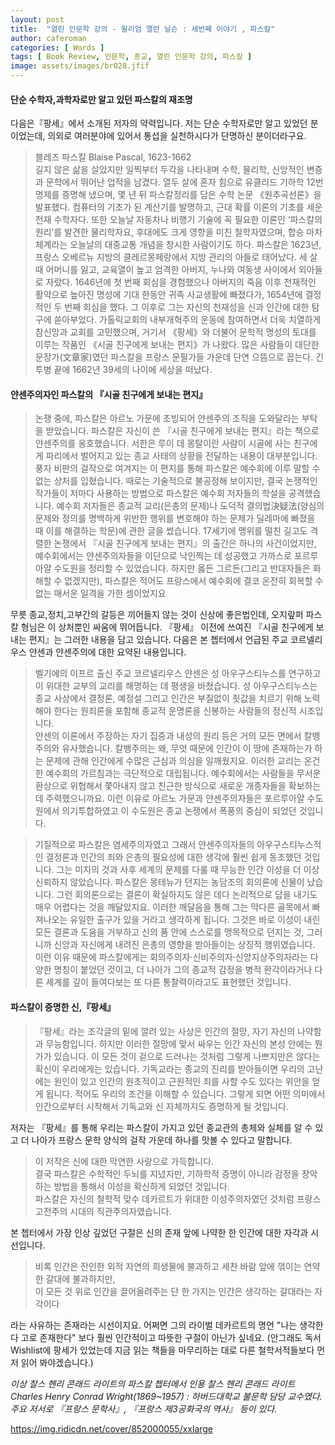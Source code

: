 ```yaml
---
layout: post
title:  "열린 인문학 강의 - 윌리엄 앨런 닐슨 : 세번째 이야기 , 파스칼"
author: caferoman
categories: [ Words ]
tags: [ Book Review, 인문학, 종교, 열린 인문학 강의, 파스칼 ]
image: assets/images/br028.jfif
---
```

#### 단순 수학자,과학자로만 알고 있던 파스칼의 재조명
다음은『팡세』에서 소개된 저자의 약력입니다. 저는 단순 수학자로만 알고 있었던 분이었는데, 의외로 여러분야에 있어서 통섭을 실천하시다가 단명하신 분이더라구요.
> 블레즈 파스칼 Blaise Pascal, 1623-1662   
길지 않은 삶을 살았지만 일찍부터 두각을 나타내며 수학, 물리학, 신앙적인 변증과 문학에서 뛰어난 업적을 남겼다. 열두 살에 혼자 힘으로 유클리드 기하학 12번 명제를 증명해 냈으며, 몇 년 뒤 파스칼정리를 담은 수학 논문 《원추곡선론》을 발표했다. 컴퓨터의 기초가 된 계산기를 발명하고, 근대 확률 이론의 기초를 세운 천재 수학자다. 또한 오늘날 자동차나 비행기 기술에 꼭 필요한 이론인 ‘파스칼의 원리’를 발견한 물리학자요, 후대에도 크게 영향을 미친 철학자였으며, 합승 마차 체계라는 오늘날의 대중교통 개념을 창시한 사람이기도 하다. 파스칼은 1623년, 프랑스 오베르뉴 지방의 클레르몽페랑에서 지방 관리의 아들로 태어났다. 세 살 때 어머니를 잃고, 교육열이 높고 엄격한 아버지, 누나와 여동생 사이에서 외아들로 자랐다. 1646년에 첫 번째 회심을 경험했으나 아버지의 죽음 이후 천재적인 활약으로 높아진 명성에 기대 한동안 귀족 사교생활에 빠졌다가, 1654년에 결정적인 두 번째 회심을 했다. 그 이후로 그는 자신의 천재성을 신과 인간에 대한 탐구에 쏟아부었다. 가톨릭교회의 내부개혁주의 운동에 참여하면서 더욱 치열하게 참신앙과 교회를 고민했으며, 거기서 《팡세》와 더불어 문학적 명성의 토대를 이루는 작품인 《시골 친구에게 보내는 편지》가 나왔다. 많은 사람들이 대단한 문장가(文章家)였던 파스칼을 프랑스 문필가들 가운데 단연 으뜸으로 꼽는다. 긴 투병 끝에 1662년 39세의 나이에 세상을 떠났다.


#### 얀센주의자인 파스칼의 『시골 친구에게 보내는 편지』

> 논쟁 중에, 파스칼은 아르노 가문에 초빙되어 얀센주의 조직을 도와달라는 부탁을 받았습니다. 파스칼은 자신이 쓴 『시골 친구에게 보내는 편지』라는 책으로 얀센주의를 옹호했습니다. 서한은 루이 데 몽탈이란 사람이 시골에 사는 친구에게 파리에서 벌어지고 있는 종교 사태의 상황을 전달하는 내용이 대부분입니다. 풍자 비판의 걸작으로 여겨지는 이 편지를 통해 파스칼은 예수회에 이루 말할 수 없는 상처를 입혔습니다. 때로는 기술적으로 불공정해 보이지만, 결국 논쟁적인 작가들이 저마다 사용하는 방법으로 파스칼은 예수회 저자들의 학설을 공격했습니다. 예수회 저자들은 종교적 교리(은총의 문제)나 도덕적 결의법決疑法(양심의 문제와 정의를 명백하게 위반한 행위를 변호해야 하는 문제가 딜레마에 빠졌을 때 이를 해결하는 학문)에 관한 글을 썼습니다. 17세기에 맹위를 떨친 길고도 격렬한 논쟁에서 『시골 친구에게 보내는 편지』의 출간은 하나의 사건이었지만, 예수회에서는 얀센주의자들을 이단으로 낙인찍는 데 성공했고 가까스로 포르루아얄 수도원을 정리할 수 있었습니다. 하지만 옳든 그르든(그리고 반대자들은 화해할 수 없겠지만), 파스칼은 적어도 프랑스에서 예수회에 결코 온전히 회복할 수 없는 매서운 일격을 가한 셈이었지요

무릇 종교,정치,고부간의 갈등은 끼어들지 않는 것이 신상에 좋은법인데, 오지랖퍼 파스칼 형님은 이 상처뿐인 싸움에 뛰어듭니다.
『팡세』 이전에 쓰여진 『시골 친구에게 보내는 편지』는 그러한 내용을 담고 있습니다.
다음은 본 쳅터에서 언급된 주교 코르넬리우스 얀센과 얀센주의에 대한 요약된 내용입니다.

> 벨기에의 이프르 출신 주교 코르넬리우스 얀센은 성 아우구스티누스를 연구하고 이 위대한 교부의 교리를 해명하는 데 평생을 바쳤습니다. 성 아우구스티누스는 종교 사상에서 결정론, 예정설 그리고 인간은 부질없이 죗값을 치르기 위해 노력해야 한다는 원죄론을 포함해 종교적 운명론을 신봉하는 사람들의 정신적 시조입니다.   
얀센의 이론에서 주장하는 자기 집중과 내성의 원리 등은 거의 모든 면에서 칼뱅주의와 유사했습니다. 칼뱅주의는 왜, 무엇 때문에 인간이 이 땅에 존재하는가 하는 문제에 관해 인간에게 수많은 근심과 의심을 일깨웠지요. 이러한 교리는 온건한 예수회의 가르침과는 극단적으로 대립됩니다. 예수회에서는 사람들을 무서운 환상으로 위협해서 쫓아내지 않고 친근한 방식으로 새로운 개종자들을 확보하는 데 주력했으니까요. 이런 이유로 아르노 가문과 얀센주의자들은 포르루아얄 수도원에서 의기투합하였고 이 수도원은 종교 논쟁에서 폭풍의 중심이 되었던 것입니다.

> 기질적으로 파스칼은 염세주의자였고 그래서 얀센주의자들의 아우구스티누스적인 결정론과 인간의 죄와 은총의 필요성에 대한 생각에 훨씬 쉽게 동조했던 것입니다. 그는 미지의 것과 사후 세계의 문제를 다룰 때 무능한 인간 이성을 더 이상 신뢰하지 않았습니다. 파스칼은 몽테뉴가 던지는 농담조의 회의론에 신물이 났습니다. 그런 회의론으로는 결론이 확실하지도 않은 데다 논리적으로 답을 내기도 매우 어렵다는 것을 깨달았지요. 이러한 깨달음을 통해 그는 막다른 골목에서 빠져나오는 유일한 출구가 있을 거라고 생각하게 됩니다. 그것은 바로 이성이 내린 모든 결론과 도움을 거부하고 신의 품 안에 스스로를 맹목적으로 던지는 것, 그러니까 신앙과 자신에게 내려진 은총의 영향을 받아들이는 상징적 행위였습니다. 이런 이유 때문에 파스칼에게는 회의주의자·신비주의자·신앙지상주의자라는 다양한 명칭이 붙었던 것이고, 더 나아가 그의 종교적 감정을 병적 환각이라거나 다른 세계를 깊이 들여다보는 또 다른 통찰력이라고도 표현했던 것입니다.


#### 파스칼이 증명한 신,『팡세』

> 『팡세』라는 조각글의 밑에 깔려 있는 사상은 인간의 절망, 자기 자신의 나약함과 무능함입니다. 하지만 이러한 절망에 맞서 싸우는 인간 자신의 본성 안에는 뭔가가 있습니다. 이 모든 것이 겉으로 드러나는 것처럼 그렇게 나쁘지만은 않다는 확신이 우리에게는 있습니다. 기독교라는 종교의 진리를 받아들이면 우리의 고난에는 원인이 있고 인간의 원초적이고 근원적인 죄를 사할 수도 있다는 위안을 얻게 됩니다. 적어도 우리의 조건을 이해할 수 있습니다. 그렇게 되면 어떤 의미에서 인간으로부터 시작해서 기독교와 신 자체까지도 증명하게 될 것입니다.

저자는 『팡세』를 통해 우리는 파스칼이 가지고 있던 종교관의 총체와 실체를 알 수 있고 더 나아가 프랑스 문학 양식의 걸작 가운데 하나를 맛볼 수 있다고 말합니다.

> 이 저작은 신에 대한 막연한 사랑으로 가득합니다.   
결국 파스칼은 수학적인 두뇌를 지녔지만, 기하학적 증명이 아니라 감정을 장악하는 방법을 통해서 이성을 확신하게 되었던 것입니다.   
파스칼은 자신의 철학적 맞수 데카르트가 위대한 이성주의자였던 것처럼 프랑스 고전주의 시대의 직관주의자였습니다.

본 쳅터에서 가장 인상 깊었던 구절은 신의 존재 앞에 나약한 한 인간에 대한 자각과 시선입니다.

> 비록 인간은 잔인한 외적 자연의 희생물에 불과하고 세찬 바람 앞에 꺾이는 연약한 갈대에 불과하지만,   
이 모든 것 위로 인간을 끌어올려주는 단 한 가지는 인간은 생각하는 갈대라는 자각이다

라는 사유하는 존재라는 시선이지요. 어쩌면 그의 라이벌 데카르트의 명언 "나는 생각한다 고로 존재한다" 보다 훨씬 인간적이고 따뜻한 구절이 아닌가 싶네요.
(안그래도 독서 Wishlist에 팡세가 있었는데 지금 읽는 책들을 마무리하는 대로 다른 철학서적들보다 먼저 읽어 봐야겠습니다.)

*이상 찰스 헨리 콘래드 라이트의 파스칼 쳅터에서 인용*
*찰스 헨리 콘래드 라이트 Charles Henry Conrad Wright(1869~1957) : 하버드대학교 불문학 담당 교수였다. 주요 저서로 『프랑스 문학사』, 『프랑스 제3공화국의 역사』 등이 있다.*

https://img.ridicdn.net/cover/852000055/xxlarge